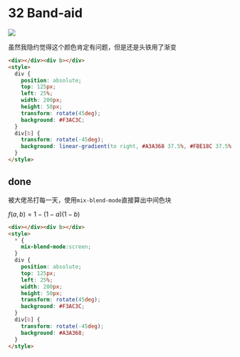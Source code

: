 # 32 Band-aid

![](https://raw.githubusercontent.com/sari3l/css_battle/main/media/16771570804986/16771570940353.jpg)

虽然我隐约觉得这个颜色肯定有问题，但是还是头铁用了渐变

```html
<div></div><div b></div>
<style>
  div {
    position: absolute;
    top: 125px;
    left: 25%;
    width: 200px;
    height: 50px;
    transform: rotate(45deg);
    background: #F3AC3C;
  }
  div[b] {
    transform: rotate(-45deg);
    background: linear-gradient(to right, #A3A368 37.5%, #FBE18C 37.5%, 62.5%, #A3A368 62.5% );
  }
</style>
```

## done 

被大佬吊打每一天，使用`mix-blend-mode`直接算出中间色块

${\displaystyle f(a,b)=1-(1-a)(1-b)}$

```html
<div></div><div b></div>
<style>
  * {
    mix-blend-mode:screen;
  }
  div {
    position: absolute;
    top: 125px;
    left: 25%;
    width: 200px;
    height: 50px;
    transform: rotate(45deg);
    background: #F3AC3C;
  }
  div[b] {
    transform: rotate(-45deg);
    background: #A3A368;
  }
</style>
```